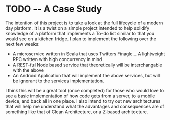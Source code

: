 # TODO -- A Case Study
 The intention of this project is to take a look at the full lifecycle of a modern day platform. It is a twist on a simple project intended to help solidify knowledge of a platform that implements a To-do list similar to that you would see on a kitchen fridge. I plan to implement the following over the next few weeks:
   
  - A microservice written in Scala that uses Twitters Finagle... A lightweight RPC written with high concurrency in mind.
  - A REST-ful Node based service that theoretically will be interchangable with the above
  - An Android Application that will implement the above services, but will be ignorant to the services implementation.
    
  I think this will be a great tool (once completed) for those who would love to see a basic implementation of how code gets from a server, to a mobile device, and back all in one place. I also intend to try out new architectures that will help me understand what the advantages and consequences are of something like that of Clean Architecture, or a Z-based architecture.